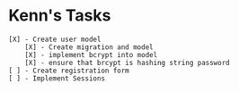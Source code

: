 # Kenn's Tasks
    [X] - Create user model
        [X] - Create migration and model
        [X] - implement bcrypt into model
        [X] - ensure that brcypt is hashing string password
    [ ] - Create registration form
    [ ] - Implement Sessions
#
